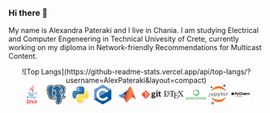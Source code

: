 ### Hi there 👋

<!--
**AlexPateraki/AlexPateraki** is a ✨ _special_ ✨ repository because its `README.md` (this file) appears on your GitHub profile.
-->
My name is Alexandra Pateraki and I live in Chania. I am studying Electrical and Computer Engeneering in Technical Univesity of Crete, currently working on my diploma in Network-friendly Recommendations for Multicast Content.

<div align="center">
![Top Langs](https://github-readme-stats.vercel.app/api/top-langs/?username=AlexPateraki&layout=compact) 
  
<div>
  <img src="https://github.com/devicons/devicon/blob/master/icons/java/java-original-wordmark.svg" title="Java" alt="Java" width="40" height="40"/>&nbsp;
  <img src="https://github.com/devicons/devicon/blob/master/icons/postgresql/postgresql-original.svg" title="postgresql"  alt="postgresql" width="40" height="40"/>&nbsp;
  <img src="https://github.com/devicons/devicon/blob/master/icons/python/python-original.svg" title="python" **alt="python" width="40" height="40"/>
  <img src="https://github.com/devicons/devicon/blob/master/icons/c/c-original.svg" title="c" alt="c" width="40" height="40"/>&nbsp;
  <img src="https://github.com/devicons/devicon/blob/master/icons/matlab/matlab-original.svg" title="matlab" alt="matlab" width="40" height="40"/>&nbsp;
  <img src="https://github.com/devicons/devicon/blob/master/icons/git/git-original-wordmark.svg" title="Git" **alt="Git" width="40" height="40"/>
  <img src="https://github.com/devicons/devicon/blob/master/icons/latex/latex-original.svg" title="LATEX" **alt="LATEX" width="40" height="40"/>
  <img src="https://github.com/devicons/devicon/blob/master/icons/anaconda/anaconda-original-wordmark.svg" title="anaconda" **alt="anaconda" width="40" height="40"/>
  <img src="https://github.com/devicons/devicon/blob/master/icons/jupyter/jupyter-original-wordmark.svg" title="JUPYTER" **alt="JUPYTER" width="40" height="40"/>
  <img src="https://github.com/devicons/devicon/blob/master/icons/pycharm/pycharm-original-wordmark.svg" title="PYCHARM" **alt="PYCHARM" width="40" height="40"/>


</div>
